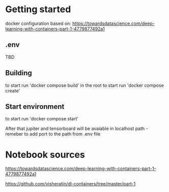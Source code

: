 ﻿# Getting started

docker configuration based on: https://towardsdatascience.com/deep-learning-with-containers-part-1-4779877492a1

## .env
TBD

## Building
to start run 'docker compose build' in the root 
to start run 'docker compose create' 

## Start environment
to start run 'docker compose start' 

After that jupiter and tensorboard will be avaiable in localhost path - remeber to add port to the path from .env file

# Notebook sources
https://towardsdatascience.com/deep-learning-with-containers-part-1-4779877492a1

https://github.com/visheratin/dl-containers/tree/master/part-1

